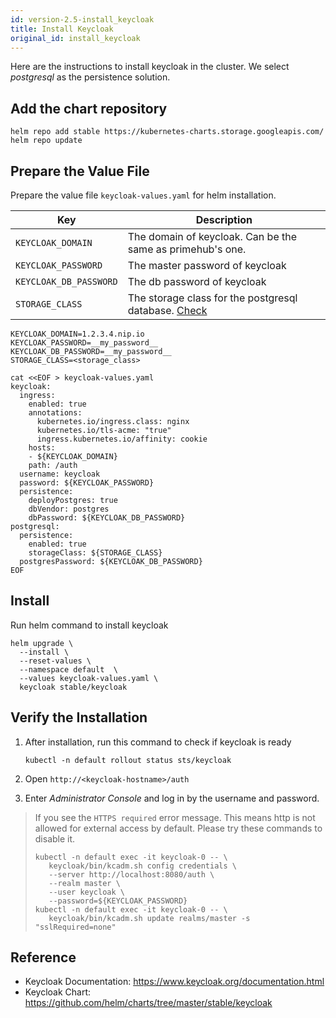 ```yaml
---
id: version-2.5-install_keycloak
title: Install Keycloak
original_id: install_keycloak
---
```


Here are the instructions to install keycloak in the cluster. We select *postgresql* as the persistence solution.

## Add the chart repository

```
helm repo add stable https://kubernetes-charts.storage.googleapis.com/
helm repo update
```

## Prepare the Value File

Prepare the value file `keycloak-values.yaml` for helm installation. 

Key | Description
----|------------------------------------
`KEYCLOAK_DOMAIN` | The domain of keycloak. Can be the same as primehub's one.
`KEYCLOAK_PASSWORD` | The master password of keycloak
`KEYCLOAK_DB_PASSWORD` | The db password of keycloak
`STORAGE_CLASS` | The storage class for the postgresql database. [Check](kubernetes_on_gke#prepare-external-ip-storageclass)

```
KEYCLOAK_DOMAIN=1.2.3.4.nip.io
KEYCLOAK_PASSWORD=__my_password__
KEYCLOAK_DB_PASSWORD=__my_password__
STORAGE_CLASS=<storage_class>

cat <<EOF > keycloak-values.yaml
keycloak:
  ingress:
    enabled: true
    annotations:      
      kubernetes.io/ingress.class: nginx
      kubernetes.io/tls-acme: "true"    
      ingress.kubernetes.io/affinity: cookie
    hosts:
    - ${KEYCLOAK_DOMAIN}
    path: /auth
  username: keycloak
  password: ${KEYCLOAK_PASSWORD}
  persistence:    
    deployPostgres: true
    dbVendor: postgres
    dbPassword: ${KEYCLOAK_DB_PASSWORD}
postgresql:
  persistence:
    enabled: true
    storageClass: ${STORAGE_CLASS}
  postgresPassword: ${KEYCLOAK_DB_PASSWORD}
EOF
```

## Install

Run helm command to install keycloak

```
helm upgrade \
  --install \
  --reset-values \
  --namespace default  \
  --values keycloak-values.yaml \
  keycloak stable/keycloak
```

## Verify the Installation

1. After installation, run this command to check if keycloak is ready

   ```
   kubectl -n default rollout status sts/keycloak
   ```

1. Open `http://<keycloak-hostname>/auth`
1. Enter *Administrator Console* and log in by the username and password.

> If you see the `HTTPS required` error message. This means http is not allowed for external access by default. Please try these commands to disable it.
>
>   ```
>   kubectl -n default exec -it keycloak-0 -- \
>      keycloak/bin/kcadm.sh config credentials \
>      --server http://localhost:8080/auth \
>      --realm master \
>      --user keycloak \
>      --password=${KEYCLOAK_PASSWORD}
>   kubectl -n default exec -it keycloak-0 -- \
>      keycloak/bin/kcadm.sh update realms/master -s "sslRequired=none"
>   ```

## Reference

- Keycloak Documentation: https://www.keycloak.org/documentation.html
- Keycloak Chart: https://github.com/helm/charts/tree/master/stable/keycloak

